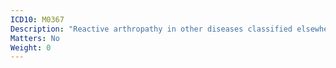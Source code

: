 ```yaml
---
ICD10: M0367
Description: "Reactive arthropathy in other diseases classified elsewhere: Ankle and foot"
Matters: No
Weight: 0
---
```


